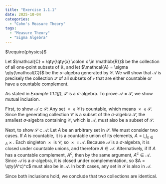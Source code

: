 ```yaml
---
title: "Exercise 1.1.1"
date: 2025-10-04
categories:
  - "Cohn's Measure Theory"
tags:
  - "Measure Theory"
  - "Sigma Algebra"
---
```


$\require{physics}$

Let $\mathcal{C} = \qty{\qty{x} \colon x \in \mathbb{R}}$ be the collection of all one-point subsets of $\mathbb{R}$, and let $\mathcal{A} = \sigma \qty(\mathcal{C})$ be the $\sigma$-algebra generated by $\mathcal{C}$. 
We will show that $\mathcal{A}$ is precisely the collection $\mathcal{S}$ of all subsets of $\mathbb{r}$ that are either countable or have a countable complement. 

As stated in *Example 1.1.1(f)*, $\mathcal{S}$ is a $\sigma$-algebra. 
To prove $\mathcal{A} = \mathcal{S}$, we show mutual inclusion.

First, to show $\mathcal{A} \subset \mathcal{S}$: 
Any set $\qty{x} \in \mathcal{C}$ is countable, which means $\qty{x} \in \mathcal{S}$. 
Since the generating collection $\mathcal{C}$ is a subset of the $\sigma$-algebra $\mathcal{S}$, the smallest $\sigma$-algebra containing $\mathcal{C}$, which is $\mathcal{A}$, must also be a subset of $\mathcal{S}$.

Next, to show $\mathcal{S} \subset \mathcal{A}$: 
Let $A$ be an arbitrary set in $\mathcal{S}$. We must consider two cases. 
If $A$ is countable, it is a countable union of its elements, $A = \bigcup_{x \in A} \qty{x}$.
Each singleton $\qty{x}$ is $\mathcal{C}$, so $\qty{x} \in \mathcal{A}$.
Because $\mathcal{A}$ is a $\sigma$-algebra, it is closed under countable unions, and therefore $A \in \mathcal{A}$.
Alternatively, if If $A$ has a countable complement, $A^c$, then by the same argument, $A^c \in \mathcal{A}$.
Since $\mathcal{A}$ is a $\sigma$-algebra, it is closed under complementation, so $A = \qty(A^c)^c$ must also be in $\mathcal{A}$. 
In both cases, any set in $\mathcal{S}$ is also in $\mathcal{A}$. 

Since both inclusions hold, we conclude that two collections are identical.
